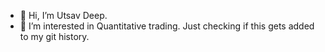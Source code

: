 - 👋 Hi, I’m Utsav Deep.
- 👀 I’m interested in Quantitative trading.
Just checking if this gets added to my git history.
<!---
Utd04/Utd04 is a ✨ special ✨ repository because its `README.md` (this file) appears on your GitHub profile.
You can click the Preview link to take a look at your changes.
--->
